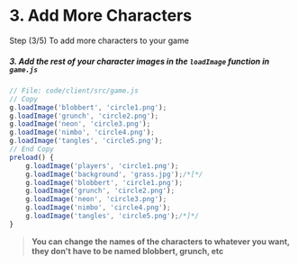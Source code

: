 # 3. Add More Characters

Step (3/5) To add more characters to your game

##### 3. Add the rest of your character images in the `loadImage` _function_ in `game.js`

```javascript
// File: code/client/src/game.js
// Copy
g.loadImage('blobbert', 'circle1.png');
g.loadImage('grunch', 'circle2.png');
g.loadImage('neon', 'circle3.png');
g.loadImage('nimbo', 'circle4.png');
g.loadImage('tangles', 'circle5.png');
// End Copy
preload() {
	g.loadImage('players', 'circle1.png');
	g.loadImage('background', 'grass.jpg');/*[*/
	g.loadImage('blobbert', 'circle1.png');
	g.loadImage('grunch', 'circle2.png');
	g.loadImage('neon', 'circle3.png');
	g.loadImage('nimbo', 'circle4.png');
	g.loadImage('tangles', 'circle5.png');/*]*/
}
```

> **You can change the names of the characters to whatever you want, they don't have to be named blobbert, grunch, etc**
